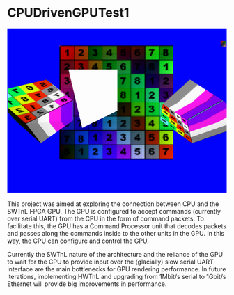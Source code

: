 # CPUDrivenGPUTest1

![FPGA Video Card Screenshot](ScreencapDump.png)

This project was aimed at exploring the connection between CPU and the SWTnL FPGA GPU. The GPU is configured to accept commands (currently over serial UART) from the CPU in the form of command packets. To facilitate this, the GPU has a Command Processor unit that decodes packets and passes along the commands inside to the other units in the GPU. In this way, the CPU can configure and control the GPU.

Currently the SWTnL nature of the architecture and the reliance of the GPU to wait for the CPU to provide input over the (glacially) slow serial UART interface are the main bottlenecks for GPU rendering performance. In future iterations, implementing HWTnL and upgrading from 1Mbit/s serial to 1Gbit/s Ethernet will provide big improvements in performance.
